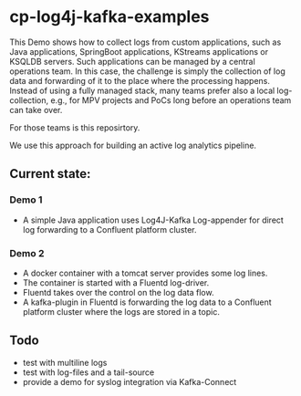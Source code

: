 # cp-log4j-kafka-examples

This Demo shows how to collect logs from custom applications, such as Java applications, SpringBoot applications, KStreams applications or KSQLDB servers.
Such applications can be managed by a central operations team. In this case, the challenge is simply the collection of log data and forwarding of it to the place where the processing happens. Instead of using a fully managed stack, many teams prefer also a local log-collection, e.g., for MPV projects and PoCs long before an operations team can take over.

For those teams is this reposirtory. 

We use this approach for building an active log analytics pipeline.

## Current state:

### Demo 1
- A simple Java application uses Log4J-Kafka Log-appender for direct log forwarding to a Confluent platform cluster.

### Demo 2
- A docker container with a tomcat server provides some log lines.
- The container is started with a Fluentd log-driver.
- Fluentd takes over the control on the log data flow.
- A kafka-plugin in Fluentd is forwarding the log data to a Confluent platform cluster where the logs are stored in a topic.

## Todo
- test with multiline logs
- test with log-files and a tail-source
- provide a demo for syslog integration via Kafka-Connect
